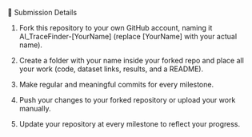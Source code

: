 📌 Submission Details

1. Fork this repository to your own GitHub account, naming it AI_TraceFinder-[YourName] (replace [YourName] with your actual name).

2. Create a folder with your name inside your forked repo and place all your work (code, dataset links, results, and a README).

3. Make regular and meaningful commits for every milestone.

4. Push your changes to your forked repository or upload your work manually.

5. Update your repository at every milestone to reflect your progress. 
